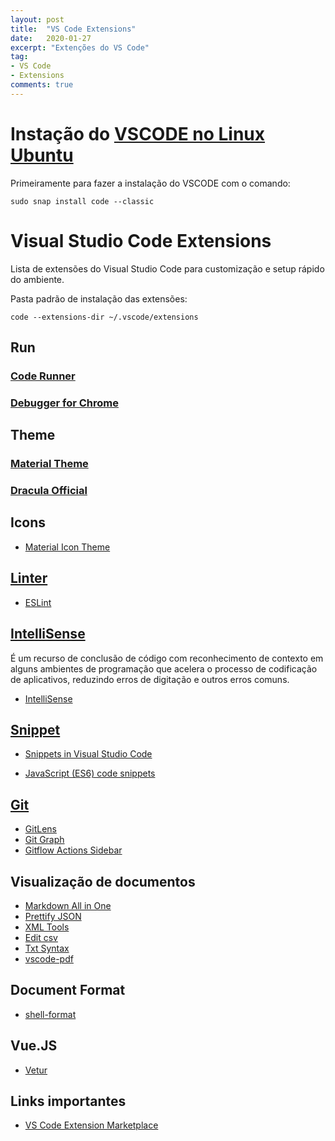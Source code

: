 ```yaml
---
layout: post
title:  "VS Code Extensions"
date:   2020-01-27
excerpt: "Extenções do VS Code"
tag:
- VS Code 
- Extensions
comments: true
---
```


# Instação do [VSCODE no Linux Ubuntu](https://snapcraft.io/store)
Primeiramente para fazer a instalação do VSCODE com o comando:

    sudo snap install code --classic

# Visual Studio Code Extensions

Lista de extensões do Visual Studio Code para customização e setup rápido do ambiente.

Pasta padrão de instalação das extensões:

    code --extensions-dir ~/.vscode/extensions

## Run

### [Code Runner](https://marketplace.visualstudio.com/items?itemName=formulahendry.code-runner)

### [Debugger for Chrome](https://marketplace.visualstudio.com/items?itemName=msjsdiag.debugger-for-chrome)

## Theme

### [Material Theme](https://marketplace.visualstudio.com/items?itemName=Equinusocio.vsc-material-theme)

### [Dracula Official](https://marketplace.visualstudio.com/items?itemName=dracula-theme.theme-dracula)

## Icons

- [Material Icon Theme](https://marketplace.visualstudio.com/items?itemName=PKief.material-icon-theme)

## [Linter](https://en.wikipedia.org/wiki/Lint_(software))

- [ESLint](https://marketplace.visualstudio.com/items?itemName=dbaeumer.vscode-eslint)

## [IntelliSense](https://en.wikipedia.org/wiki/Intelligent_code_completion)
É um recurso de conclusão de código com reconhecimento de contexto em alguns ambientes de programação que acelera o processo de codificação de aplicativos, reduzindo erros de digitação e outros erros comuns.

- [IntelliSense](https://code.visualstudio.com/docs/editor/intellisense)

## [Snippet](https://en.wikipedia.org/wiki/Snippet_(programming))

- [Snippets in Visual Studio Code](https://code.visualstudio.com/docs/editor/userdefinedsnippets)

- [JavaScript (ES6) code snippets](https://marketplace.visualstudio.com/items?itemName=xabikos.JavaScriptSnippets)

## [Git](https://git-scm.com/)

- [GitLens](https://marketplace.visualstudio.com/items?itemName=eamodio.gitlens)
- [Git Graph](https://marketplace.visualstudio.com/items?itemName=mhutchie.git-graph)
- [Gitflow Actions Sidebar](https://marketplace.visualstudio.com/items?itemName=ardisaurus.gitflow-actions-sidebar)

## Visualização de documentos

- [Markdown All in One](https://marketplace.visualstudio.com/items?itemName=yzhang.markdown-all-in-one)
- [Prettify JSON](https://marketplace.visualstudio.com/items?itemName=mohsen1.prettify-json)
- [XML Tools](https://marketplace.visualstudio.com/items?itemName=DotJoshJohnson.xml)
- [Edit csv](https://marketplace.visualstudio.com/items?itemName=janisdd.vscode-edit-csv)
- [Txt Syntax](https://marketplace.visualstudio.com/items?itemName=xshrim.txt-syntax)
- [vscode-pdf](https://marketplace.visualstudio.com/items?itemName=tomoki1207.pdf)

## Document Format
- [shell-format](https://marketplace.visualstudio.com/items?itemName=foxundermoon.shell-format)

## Vue.JS

- [Vetur](https://marketplace.visualstudio.com/items?itemName=octref.vetur)

## Links importantes

- [VS Code Extension Marketplace](https://marketplace.visualstudio.com/VSCode)